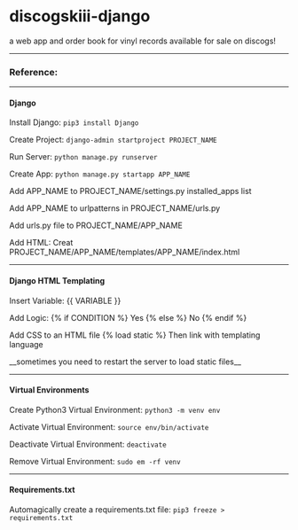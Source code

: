 # discogskiii-django
a web app and order book for vinyl records available for sale on discogs!

---
### Reference:

---
#### Django
Install Django:
```pip3 install Django```

Create Project:
```django-admin startproject PROJECT_NAME```

Run Server:
```python manage.py runserver```

Create App:
```python manage.py startapp APP_NAME```

Add APP_NAME to PROJECT_NAME/settings.py installed_apps list

Add APP_NAME to urlpatterns in PROJECT_NAME/urls.py

Add urls.py file to PROJECT_NAME/APP_NAME

Add HTML:
Creat PROJECT_NAME/APP_NAME/templates/APP_NAME/index.html

---
#### Django HTML Templating
Insert Variable:
{{ VARIABLE }}

Add Logic:
{% if CONDITION %}
    Yes
{% else %}
    No
{% endif %}

Add CSS to an HTML file
{% load static %}
Then link with templating language
<link href="{% static 'APP_NAME/styles.css' %}" rel="stylesheet">
__sometimes you need to restart the server to load static files__

---
#### Virtual Environments
Create Python3 Virtual Environment: 
```python3 -m venv env```

Activate Virtual Environment:
```source env/bin/activate```

Deactivate Virtual Environment:
```deactivate```

Remove Virtual Environment:
```sudo em -rf venv```

---
#### Requirements.txt
Automagically create a requirements.txt file:
```pip3 freeze > requirements.txt```